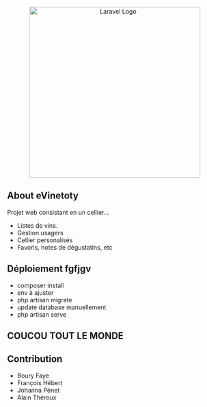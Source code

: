 <p align="center"><a href="https://laravel.com" target="_blank"><img src="https://raw.githubusercontent.com/laravel/art/master/logo-lockup/5%20SVG/2%20CMYK/1%20Full%20Color/laravel-logolockup-cmyk-red.svg" width="400" alt="Laravel Logo"></a></p>


## About eVinetoty

Projet web consistant en un cellier...

- Listes de vins.
- Gestion usagers
- Cellier personalisés
- Favoris, notes de dégustatins, etc



## Déploiement fgfjgv

- composer install
- env à ajuster
- php artisan migrate
- update database manuellement
- php artisan serve


## COUCOU TOUT LE MONDE








## Contribution

-   Boury Faye
-   François Hébert
-   Johanna Pénet
-   Alain Théroux


